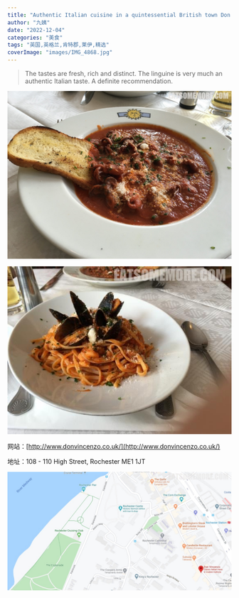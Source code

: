 ```yaml
---
title: "Authentic Italian cuisine in a quintessential British town Don Vincenzo"
author: "九姨"
date: "2022-12-04"
categories: "美食"
tags: "英国,英格兰,肯特郡,莱伊,精选"
coverImage: "images/IMG_4868.jpg"
---
```


>The tastes are fresh, rich and distinct. The linguine is very much an authentic Italian taste. A definite recommendation.

![Don Vincenzo](images/IMG_4868.jpg)

>

![Don Vincenzo](images/IMG_4869.jpg)


网站：[http://www.donvincenzo.co.uk/](http://www.donvincenzo.co.uk/)

地址：108 - 110 High Street, Rochester ME1 1JT

![Don Vincenzo](images/donvincenzo.jpg)